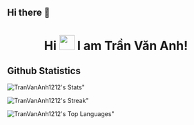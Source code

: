 ## Hi there 👋

<!--
**TranVanAnh1212/TranVanAnh1212** is a ✨ _special_ ✨ repository because its `README.md` (this file) appears on your GitHub profile.

Here are some ideas to get you started:

- 🔭 I’m currently working on ...
- 🌱 I’m currently learning ...
- 👯 I’m looking to collaborate on ...
- 🤔 I’m looking for help with ...
- 💬 Ask me about ...
- 📫 How to reach me: ...
- 😄 Pronouns: ...
- ⚡ Fun fact: ...
-->

<h1 align="center">Hi <img src="https://media.giphy.com/media/hvRJCLFzcasrR4ia7z/giphy.gif" width="35px"> I am Trần Văn Anh! </h1>

## Github Statistics

![TranVanAnh1212's Stats](https://github-readme-stats.vercel.app/api?username=TranVanAnh1212&theme=dracula&show_icons=true&hide_border=false&count_private=true)"

![TranVanAnh1212's Streak](https://github-readme-streak-stats.herokuapp.com/?user=TranVanAnh1212&theme=dracula&hide_border=false)"

![TranVanAnh1212's Top Languages](https://github-readme-stats.vercel.app/api/top-langs/?username=TranVanAnh1212&theme=dracula&show_icons=true&hide_border=false&layout=compact)"
